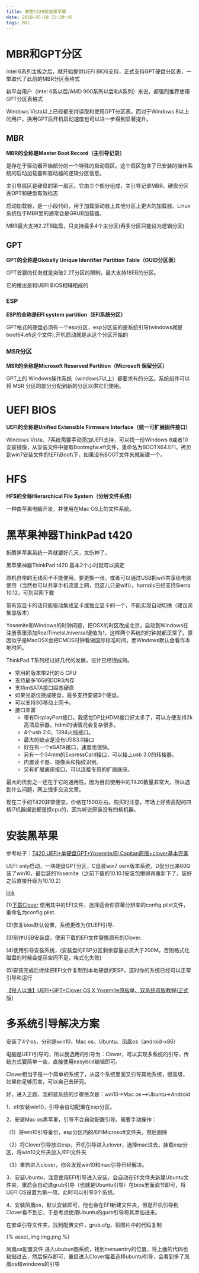 ```yaml
---
title: 联想t420安装黑苹果
date: 2018-05-18 13:29:46
tags: Mac
---
```


# MBR和GPT分区 #

Intel 6系列主板之后，就开始提供UEFI BIOS支持，正式支持GPT硬盘分区表，一举取代了此前的MBR分区表格式

新平台用户（Intel 6系以后/AMD 900系列以后和A系列）来说，都强烈推荐使用GPT分区表格式

Windows Vista以上已经都支持读取和使用GPT分区表。而对于Windows 8以上的用户，换用GPT后开机启动速度也可以进一步得到显著提升。

## MBR ##

**MBR的全称是Master Boot Record（主引导记录）**

是存在于驱动器开始部分的一个特殊的启动扇区。这个扇区包含了已安装的操作系统的启动加载器和驱动器的逻辑分区信息。

主引导扇区是硬盘的第一扇区。它由三个部分组成，主引导记录MBR、硬盘分区表DPT和硬盘有效标志

启动加载器，是一小段代码，用于加载驱动器上其他分区上更大的加载器。Linux系统位于MBR里的通常会是GRUB加载器。

MBR最大支持2.2TB磁盘，只支持最多4个主分区(再多分区只能设为逻辑分区)

## GPT ##

**GPT的全称是Globally Unique Identifier Partition Table（GUID分区表）**

GPT首要的任务就是突破2.2T分区的限制，最大支持18EB的分区。

它的推出是和UEFI BIOS相辅相成的

### ESP ###

**ESP的全称是EFI system partition（EFI系统分区）**

GPT格式的硬盘必须有一个esp分区，esp分区装的是系统引导(windows就是boot64.efi这个文件),开机启动就是从这个分区开始的

### MSR分区 ###

**MSR的全称是Microsoft Reserved Partition（Microsoft 保留分区）**

GPT上的 Windows操作系统（windows7以上）都要求有的分区。系统组件可以将 MSR 分区的部分分配到新的分区以供它们使用。

# UEFI BIOS #

**UEFI的全称是Unified Extensible Firmware Interface（统一可扩展固件接口）**

Windows Vista、7系统需要手动添加UEFI支持，可以找一份Windows 8或者10安装镜像，从安装文件中提取Bootmgfw.efi文件，重命名为BOOTX64.EFI，拷贝到win7安装文件的\EFI\Boot\下，如果没有BOOT文件夹就新建一个。

# HFS #

**HFS的全称Hierarchical File System（分层文件系统）**

一种由苹果电脑开发，并使用在Mac OS上的文件系统。

# 黑苹果神器ThinkPad t420 #

折腾黑苹果系统一弄就要好几天，太伤神了。

黑苹果神器ThinkPad t420 基本2个小时就可以搞定

原机自带的无线网卡不能使用，要更换一张。或者可以通过USB把wifi共享给电脑使用（当然也可以共享手机流量上网，但这儿只说wifi）。horndis已经支持Sierra 10.12，可到官网下载

带有双显卡的话只能驱动集成显卡或独立显卡的一个，不能实现自动切换（建议买集显版本）

Yosemite和Windows的时钟问题，把OSX的时区改成北京，启动到Windows在注册表里添加RealTimeIsUniversal键值为1，这样两个系统的时钟就都正常了。原因似乎是MacOSX会把CMOS时钟看做国际标准时间，而Windows默认会看作本地时间。

ThinkPad T系列经过好几代的发展，设计已经很成熟。

- 常用的版本带2代的i5 CPU
- 支持最多16G的DDR3内存
- 支持mSATA接口固态硬盘
- 如果光驱位换成硬盘，最多支持安装3个硬盘。
- 可以支持3G移动上网卡。
- 接口丰富
	- 带有DisplayPort接口。我感觉DP比HDMI接口好太多了，可以方便支持2k高清显示器，hdmi的话情况会复杂很多。
	- 4个usb 2.0，1394火线接口。
	- 最大的缺点是没有USB3.0接口
	- 好在有一个eSATA接口，速度也很快。
	- 另有一个34mm的ExpressCard接口，可以接上usb 3.0的转接器。
	- 内置读卡器、摄像头和指纹识别。
	- 另有扩展底座接口，可以连接专用的扩展底座。

最大的优势之一还在于它的通用性。因为目前使用中的T420数量非常大，所以遇到什么问题，网上很多交流文章。

现在二手的T420非常便宜，价格在1500左右。购买时注意，市场上好些高配的四核i7机器据说都是换cpu的，因为听说原装没有四核机器。



# 安装黑苹果 #

参考帖子：[T420 UEFI+单硬盘GPT+Yosemite/El Capitan原版+clover基本完美](https://bbs.feng.com/forum.php?mod=viewthread&tid=8854857&extra=page%3D1&mobile=no)

UEFI only启动，一块硬盘GPT分区，C盘装win7 oem版本系统，D盘分出来60G装了win10，最后装的Yosemite（之前下载的10.10.1安装包懒得再重新下了，装好之后直接升级为10.10.2）

[link](https://my.oschina.net/y010204025/blog/1499459)

(1)[下载Clover](https://github.com/tluck/Lenovo-T420-Clover/)
 使用其中的EFI文件，选择适合你屏幕分辨率的config.plist文件，重命名为config.plist.

(2)恢复bios默认设置，系统更改为仅UEFI引导.

(3)制作USB安装盘，使用下载的EFI文件替换原有的Clover.

(4)使用引导安装系统，(安装盘的ESP分区剩余容量必须大于200M，否则格式化磁盘的时候会提示空间不足，格式化失败)

(5)安装完成后继续把EFI文件复制到本地硬盘的ESP，这时你的系统已经可以正常引导和运行

[【授人以渔】UEFI+GPT+Clover OS X Yosemite原版单、双系统双版教程(正式版)](http://bbs.pcbeta.com/viewthread-1542110-1-1.html)

# 多系统引导解决方案 #

安装了4个os，分别是win10、Mac os、Ubuntu、凤凰os（android-x86）

电脑是UEFI引导的，所以我选用的引导为：Clover，可以实现多系统的引导，传统方式要简单一些，直接使用easybcd编辑即可。

Clover相当于是一个简单的系统了，从这个系统里面又引导其他系统，很高级，如果你足够厉害，可以自己去研究。

好，进入正题，我的装系统的步骤依次是：win10->Mac os-->Ubuntu->Android

1、efi安装win10，引导会自动配置在esp分区。

2、安装Mac os黑苹果，引导不会自动配置引导。需要手动操作：

（1）将win10引导备份，esp分区内的/EFIMicrosoft文件夹，然后删除

（2）将Clover引导放进esp，开机引导进入clover，选择mac进去，挂载esp分区，将win10文件夹放入/EFI文件夹

（3）重启进入clover，你会发现win10和mac引导已经解决。

3、安装Ubuntu，注意使用EFI引导进入安装，会自动在Efi文件夹新建Ubuntu文件夹，重启会自动进grub引导（也就是Ubuntu引导）在bios里面调节即可，将UEFI OS设置为第一项。此时可以引导3个系统。

4、安装凤凰os，默认安装即可，他也会在EFI新建文件夹，但是开机引导到Clover看不到它，于是考虑使用Ubuntu的gurb引导将其添加进来。

在安卓引导文件夹，找到配置文件，grub.cfg，将图片中的代码复制

{% asset_img img.png %}

凤凰os配置文件
进入ububun图系统，找到menuentry的位置，将上面的代码也粘贴过去，然后保存即可，重启进入Clover接着选择ubuntu引导，会看到多了凤凰os和windows的引导


